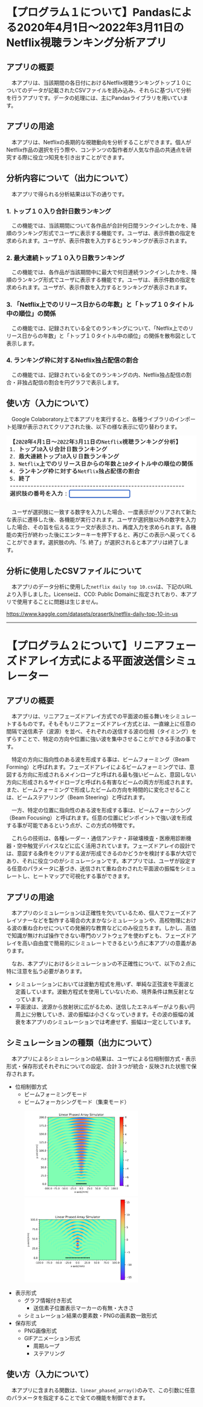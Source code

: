 # 【プログラム１について】Pandasによる2020年4月1日〜2022年3月11日のNetflix視聴ランキング分析アプリ
## アプリの概要
　本アプリは、当該期間の各日付におけるNetflix視聴ランキングトップ１０についてのデータが記載されたCSVファイルを読み込み、それらに基づいて分析を行うアプリです。データの処理には、主にPandasライブラリを用いています。

## アプリの用途
　本アプリは、Netflixの長期的な視聴動向を分析することができます。個人がNetflix作品の選択を行う際や、コンテンツの製作者が人気な作品の共通点を研究する際に役立つ知見を引き出すことができます。

## 分析内容について（出力について）
　本アプリで得られる分析結果は以下の通りです。
### 1. トップ１０入り合計日数ランキング
　この機能では、当該期間について各作品が合計何日間ランクインしたかを、降順のランキング形式でユーザに表示する機能です。ユーザは、表示件数の指定を求められます。ユーザが、表示件数を入力するとランキングが表示されます。

### 2. 最大連続トップ１０入り日数ランキング
　この機能では、各作品が当該期間中に最大で何日連続ランクインしたかを、降順のランキング形式でユーザに表示する機能です。ユーザは、表示件数の指定を求められます。ユーザが、表示件数を入力するとランキングが表示されます。

### 3. 「Netflix上でのリリース日からの年数」と「トップ１０タイトル中の順位」の関係
　この機能では、記録されている全てのランキングについて、「Netflix上でのリリース日からの年数」と「トップ１０タイトル中の順位」の関係を散布図として表示します。

### 4. ランキング枠に対するNetflix独占配信の割合
　この機能では、記録されている全てのランキングの内、Netflix独占配信の割合・非独占配信の割合を円グラフで表示します。

## 使い方（入力について）
　Google Colaboratory上で本アプリを実行すると、各種ライブラリのインポート処理が表示されてクリアされた後、以下の様な表示に切り替わります。

<img src="https://github.com/ShotaSasaki-HCU/Prog2kakushin/blob/main/Attached%20File/work1_main_menu.png?raw=true">

　ユーザが選択肢に一致する数字を入力した場合、一度表示がクリアされて新たな表示に遷移した後、各機能が実行されます。ユーザが選択肢以外の数字を入力した場合、その旨を伝えるエラー文が表示され、再度入力を求められます。各機能の実行が終わった後にエンターキーを押下すると、再びこの表示へ戻ってくることができます。選択肢の内、「5. 終了」が選択されると本アプリは終了します。

## 分析に使用したCSVファイルについて
　本アプリのデータ分析に使用した`netflix daily top 10.csv`は、下記のURLより入手しました。Licenseは、CC0: Public Domainに指定されており、本アプリで使用することに問題は生じません。

<https://www.kaggle.com/datasets/prasertk/netflix-daily-top-10-in-us>

---
# 【プログラム２について】リニアフェーズドアレイ方式による平面波送信シミュレーター
## アプリの概要
　本アプリは、リニアフェーズドアレイ方式での平面波の振る舞いをシミュレートするものです。そもそもリニアフェーズドアレイ方式とは、一直線上に任意の間隔で送信素子（波源）を並べ、それぞれの送信する波の位相（タイミング）をずらすことで、特定の方向や位置に強い波を集中させることができる手法の事です。

　特定の方向に指向性のある波を形成する事は、ビームフォーミング（Beam Forming）と呼ばれます。フェーズドアレイによるビームフォーミングでは、意図する方向に形成されるメインローブと呼ばれる最も強いビームと、意図しない方向に形成されるサイドローブと呼ばれる有害なビームの両方が形成されます。また、ビームフォーミングで形成したビームの方向を時間的に変化させることは、ビームステアリング（Beam Steering）と呼ばれます。

　一方、特定の位置に指向性のある波を形成する事は、ビームフォーカシング（Beam Focusing）と呼ばれます。任意の位置にピンポイントで強い波を形成する事が可能であるという点が、この方式の特徴です。

　これらの技術は、各種レーダー・通信アンテナ・非破壊検査・医療用診断機器・空中触覚デバイスなどに広く活用されています。フェーズドアレイの設計では、意図する条件をクリアする波が形成できるのかどうかを検討する事が大切であり、それに役立つのがシミュレーションです。本アプリでは、ユーザが設定する任意のパラメータに基づき、送信されて重ね合わされた平面波の振幅をシミュレートし、ヒートマップで可視化する事ができます。

## アプリの用途
　本アプリのシミュレーションは正確性を欠いているため、個人でフェーズドアレイソナーなどを製作する場合の大まかなシミュレーションや、高校物理における波の重ね合わせについての発展的な教育などにのみ役立ちます。しかし、高価で知識が無ければ操作できない専門のソフトウェアを使わずとも、フェーズドアレイを高い自由度で簡易的にシミュレートできるという点に本アプリの意義があります。

　なお、本アプリにおけるシミュレーションの不正確性について、以下の２点に特に注意を払う必要があります。
* シミュレーションにおいては波動方程式を用いず、単純な正弦波を平面波と定義しています。波動方程式を使用していないため、境界条件は無反射となっています。
* 平面波は、波源から放射状に広がるため、送信したエネルギーがより長い円周上に分散していき、波の振幅は小さくなっていきます。その波の振幅の減衰を本アプリのシミュレーションでは考慮せず、振幅は一定としています。

## シミュレーションの種類（出力について）
　本アプリによるシミュレーションの結果は、ユーザによる位相制御方式・表示形式・保存形式それぞれについての設定、合計３つが統合・反映された状態で保存されます。
- 位相制御方式　
  - ビームフォーミングモード
  - ビームフォーカシングモード（集束モード）
    <p>
    <img src="https://github.com/ShotaSasaki-HCU/Prog2kakushin/blob/main/Attached%20File/beam_forming.png?raw=true" width="300">
    <img src="https://github.com/ShotaSasaki-HCU/Prog2kakushin/blob/main/Attached%20File/beam_focusing.png?raw=true" width="300">
    </p>
- 表示形式
  - グラフ情報付き形式
    - 送信素子位置表示マーカーの有無・大きさ
  - シミュレーション結果の要素数・PNGの画素数一致形式
- 保存形式
  - PNG画像形式
  - GIFアニメーション形式
    - 周期ループ
    - ステアリング

## 使い方（入力について）
　本アプリに含まれる関数は、`linear_phased_array()`のみで、この引数に任意のパラメータを指定することで全ての機能を制御できます。
